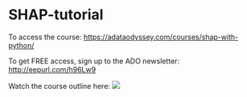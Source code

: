 # SHAP-tutorial

To access the course: https://adataodyssey.com/courses/shap-with-python/

To get FREE access, sign up to the ADO newsletter: http://eepurl.com/h96Lw9

Watch the course outline here:
[![](https://markdown-videos.deta.dev/youtube/n98pFxcD73w)](https://youtu.be/n98pFxcD73w)


